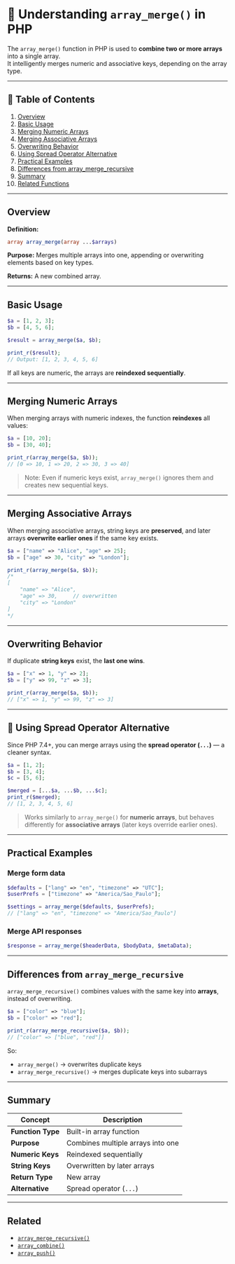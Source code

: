 # 🐘 Understanding `array_merge()` in PHP

The `array_merge()` function in PHP is used to **combine two or more arrays** into a single array.  
It intelligently merges numeric and associative keys, depending on the array type.

---

## 📖 Table of Contents

1. [Overview](#overview)
2. [Basic Usage](#basic-usage)
3. [Merging Numeric Arrays](#merging-numeric-arrays)
4. [Merging Associative Arrays](#merging-associative-arrays)
5. [Overwriting Behavior](#overwriting-behavior)
6. [Using Spread Operator Alternative](#using-spread-operator-alternative)
7. [Practical Examples](#practical-examples)
8. [Differences from array_merge_recursive](#differences-from-array_merge_recursive)
9. [Summary](#summary)
10. [Related Functions](#related)

---

## Overview

**Definition:**

```php
array array_merge(array ...$arrays)
```

**Purpose:** Merges multiple arrays into one, appending or overwriting elements based on key types.

**Returns:** A new combined array.

---

## Basic Usage

```php
$a = [1, 2, 3];
$b = [4, 5, 6];

$result = array_merge($a, $b);

print_r($result);
// Output: [1, 2, 3, 4, 5, 6]
```

If all keys are numeric, the arrays are **reindexed sequentially**.

---

## Merging Numeric Arrays

When merging arrays with numeric indexes, the function **reindexes** all values:

```php
$a = [10, 20];
$b = [30, 40];

print_r(array_merge($a, $b));
// [0 => 10, 1 => 20, 2 => 30, 3 => 40]
```

> Note: Even if numeric keys exist, `array_merge()` ignores them and creates new sequential keys.

---

## Merging Associative Arrays

When merging associative arrays, string keys are **preserved**, and later arrays **overwrite earlier ones** if the same key exists.

```php
$a = ["name" => "Alice", "age" => 25];
$b = ["age" => 30, "city" => "London"];

print_r(array_merge($a, $b));
/*
[
    "name" => "Alice",
    "age" => 30,     // overwritten
    "city" => "London"
]
*/
```

---

## Overwriting Behavior

If duplicate **string keys** exist, the **last one wins**.

```php
$a = ["x" => 1, "y" => 2];
$b = ["y" => 99, "z" => 3];

print_r(array_merge($a, $b));
// ["x" => 1, "y" => 99, "z" => 3]
```

---

## 🚀 Using Spread Operator Alternative

Since PHP 7.4+, you can merge arrays using the **spread operator (`...`)** — a cleaner syntax.

```php
$a = [1, 2];
$b = [3, 4];
$c = [5, 6];

$merged = [...$a, ...$b, ...$c];
print_r($merged);
// [1, 2, 3, 4, 5, 6]
```

> Works similarly to `array_merge()` for **numeric arrays**,
> but behaves differently for **associative arrays** (later keys override earlier ones).

---

##  Practical Examples

### Merge form data

```php
$defaults = ["lang" => "en", "timezone" => "UTC"];
$userPrefs = ["timezone" => "America/Sao_Paulo"];

$settings = array_merge($defaults, $userPrefs);
// ["lang" => "en", "timezone" => "America/Sao_Paulo"]
```

### Merge API responses

```php
$response = array_merge($headerData, $bodyData, $metaData);
```

---

## Differences from `array_merge_recursive`

`array_merge_recursive()` combines values with the same key into **arrays**, instead of overwriting.

```php
$a = ["color" => "blue"];
$b = ["color" => "red"];

print_r(array_merge_recursive($a, $b));
// ["color" => ["blue", "red"]]
```

So:

* `array_merge()` → overwrites duplicate keys
* `array_merge_recursive()` → merges duplicate keys into subarrays

---

## Summary

| Concept           | Description                       |
| ----------------- | --------------------------------- |
| **Function Type** | Built-in array function           |
| **Purpose**       | Combines multiple arrays into one |
| **Numeric Keys**  | Reindexed sequentially            |
| **String Keys**   | Overwritten by later arrays       |
| **Return Type**   | New array                         |
| **Alternative**   | Spread operator (`...`)           |

---

## Related

* [`array_merge_recursive()`](https://www.php.net/manual/en/function.array-merge-recursive.php)
* [`array_combine()`]()
* [`array_push()`]()

